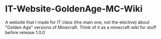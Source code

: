 # IT-Website-GoldenAge-MC-Wiki
 A website that I made for IT class (the main one, not the elective) about "Golden Age" versions of Minecraft. Think of it as a minecraft wiki for stuff before release 1.0.0
